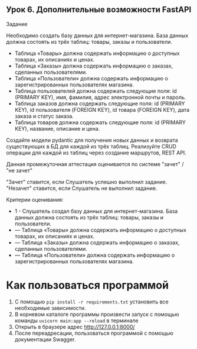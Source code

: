 ## Урок 6. Дополнительные возможности FastAPI
Задание

Необходимо создать базу данных для интернет-магазина. База данных должна состоять из трёх таблиц: товары, заказы и пользователи.
+ Таблица «Товары» должна содержать информацию о доступных товарах, их описаниях и ценах.
+ Таблица «Заказы» должна содержать информацию о заказах, сделанных пользователями.
+ Таблица «Пользователи» должна содержать информацию о зарегистрированных пользователях магазина.
+ Таблица пользователей должна содержать следующие поля: id (PRIMARY KEY), имя, фамилия, адрес электронной почты и пароль.
+ Таблица заказов должна содержать следующие поля: id (PRIMARY KEY), id пользователя (FOREIGN KEY), id товара (FOREIGN KEY), дата заказа и статус заказа.
+ Таблица товаров должна содержать следующие поля: id (PRIMARY KEY), название, описание и цена.

Создайте модели pydantic для получения новых данных и возврата существующих в БД для каждой из трёх таблиц.
Реализуйте CRUD операции для каждой из таблиц через создание маршрутов, REST API.

Данная промежуточная аттестация оценивается по системе "зачет" / "не зачет"

"Зачет" ставится, если Слушатель успешно выполнил задание.
"Незачет" ставится, если Слушатель не выполнил задание.

Критерии оценивания:
* 1 - Слушатель создал базу данных для интернет-магазина. База данных должна состоять из трёх таблиц: товары, заказы и пользователи.
* — Таблица «Товары» должна содержать информацию о доступных товарах, их описаниях и ценах.
* — Таблица «Заказы» должна содержать информацию о заказах, сделанных пользователями.
* — Таблица «Пользователи» должна содержать информацию о зарегистрированных пользователях магазина.


# Как пользоваться программой
1. С помощью `pip install -r requirements.txt` установить все необходимые зависимости.
2. В корневом каталоге программы произвести запуск с помощью команды `uvicorn main:app --reload` в терминале
3. Открыть в браузере адрес http://127.0.0.1:8000/
4. После переадресации, пользоваться программой с помощью документации Swagger.
